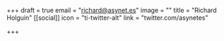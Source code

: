 +++
draft = true
email = "richard@asynet.es"
image = ""
title = "Richard Holguín"
[[social]]
icon = "ti-twitter-alt"
link = "twitter.com/asynetes"

+++

